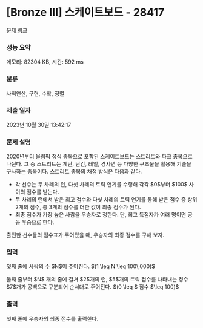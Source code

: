 # [Bronze III] 스케이트보드 - 28417 

[문제 링크](https://www.acmicpc.net/problem/28417) 

### 성능 요약

메모리: 82304 KB, 시간: 592 ms

### 분류

사칙연산, 구현, 수학, 정렬

### 제출 일자

2023년 10월 30일 13:42:17

### 문제 설명

<p>2020년부터 올림픽 정식 종목으로 포함된 스케이트보드는 스트리트와 파크 종목으로 나뉜다. 그 중 스트리트는 계단, 난간, 레일, 경사면 등 다양한 구조물을 활용해 기술을 구사하는 종목이다. 스트리트 종목의 채점 방식은 다음과 같다.</p>

<ul>
	<li>각 선수는 두 차례의 런, 다섯 차례의 트릭 연기를 수행해 각각 $0$부터 $100$ 사이의 점수를 받는다.</li>
	<li>두 차례의 런에서 받은 최고 점수와 다섯 차례의 트릭 연기를 통해 받은 점수 중 상위 2개의 점수, 총 3개의 점수를 더한 값이 최종 점수가 된다.</li>
	<li>최종 점수가 가장 높은 사람을 우승자로 정한다. 단, 최고 득점자가 여러 명이면 공동 우승으로 한다.</li>
</ul>

<p>출전한 선수들의 점수표가 주어졌을 때, 우승자의 최종 점수를 구해 보자.</p>

### 입력 

 <p>첫째 줄에 사람의 수 $N$이 주어진다. $(1 \leq N \leq 100\,000)$</p>

<p>둘째 줄부터 $N$ 개의 줄에 걸쳐 $2$개의 런, $5$개의 트릭 점수를 나타내는 정수 $7$개가 공백으로 구분되어 순서대로 주어진다. $(0 \leq $ 점수 $\leq 100)$</p>

### 출력 

 <p>첫째 줄에 우승자의 최종 점수를 출력한다.</p>

